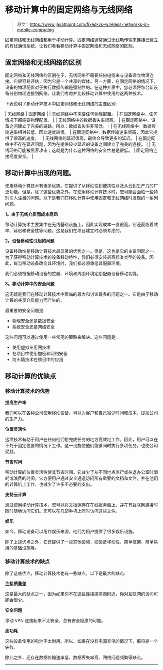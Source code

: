 # 移动计算中的固定网络与无线网络

> 原文：<https://www.javatpoint.com/fixed-vs-wireless-networks-in-mobile-computing>

固定网络和无线网络都用于移动计算。固定网络通常通过无线电传输来连接已建立的有线通信系统。让我们看看移动计算中固定网络和无线网络的区别。

## 固定网络和无线网络的区别

固定网络和无线网络的区别在于，无线网络不需要任何电缆来与设备建立物理连接。它很容易评估，因为它是一个共享的媒体。另一方面，在固定网络的情况下，设备的物理配置对于执行数据传输是强制性的。在这种介质中，您必须将每台新设备分别物理连接到网络。让我们考虑并比较移动计算中使用的这两种技术。

下表说明了移动计算技术中固定网络和无线网络的主要区别:

| 无线网络 | 固定网络 |
| 无线网络中不需要任何物理配置。 | 在固定网络中，任何情况下都需要物理配置。 |
| 无线网络中的数据丢失率很高。 | 在固定网络中，设备之间建立了完美的链路，所以；数据丢失率非常低。 |
| 在无线网络中，数据传输速率相对较低，因此速度较慢。 | 在固定网络中，数据传输速率很高，因此它提供了很高的速度。 |
| 无线网络的延迟很高，最终会导致更多的延迟。 | 在固定网络中不存在延迟问题，因为在提供较少延迟的设备之间建立了完美的连接。 |
| 无线网络可能被黑客攻击；这就是为什么这种网络的安全性总是很低。 | 固定网络连接高度安全。 |

## 移动计算中出现的问题。

使用移动计算技术有很多优势。它提供了从移动性到便携性以及从云到生产力的广泛功能。但是，除了这些优势之外，在使用移动计算技术时，您可能会面临一些特别引人注目的问题。以下是我们在移动计算中使用固定和无线网络时发现的一系列问题。

**1。由于无线介质而成本高昂**

移动计算技术主要集中在无线基础设施上，因此实现成本一直很高。它还面临着效率、延迟和安全性等问题，这是我们在项目建立时必须考虑的。

**2。设备移动性引起的问题**

设备移动性是移动计算技术最显著的优势之一。但是，这也是它的主要问题之一。为了获得移动计算技术的设备移动特性，我们必须安装最高标准类型的设备。因此，每当移动设备改变其环境时，我们都必须重组其配置环境。

我们必须根据移动设备的位置、环境和周围环境定期配置设备移动功能。

**3。移动计算中的安全问题**

这无疑是我们在移动计算技术中面临的最大和讨论最多的问题之一。它是由于移动计算的共享介质能力而产生的。

最重要的安全问题是:

*   物理安全还是数据安全
*   系统安全还是网络安全

这些问题可以通过使用一些常见的策略来解决。这些问题是:

*   使用虚拟专用网技术
*   在项目中使用加密和网络安全
*   防火墙技术在项目中的应用

## 移动计算的优缺点

### 移动计算技术的优势

**提高生产率**

我们可以在各种公司使用移动设备，可以为客户和自己减少时间和成本，提高公司的生产力。

**位置灵活性**

这项技术有助于用户在任何他们想完成任务的地方高效地工作。因此，用户可以在不处于固定位置的情况下工作。这一设施使他们能够同时执行多项任务，也使公司受益。

**节省时间**

移动计算的位置灵活性使其节省时间。它减少了从不同地点旅行或往返办公室时消耗或浪费的时间。它方便用户通过安全通道访问所有重要的文档和文件，并在他们的计算机上工作。也减少了许多不必要的支出。

**支持云计算**

通过使用移动计算技术，您可以将文档保存在在线服务器上，并在有互联网连接时随时随地访问它们。您可以在几部手机上同时访问这些文件。

**娱乐**

如今，移动设备可以用作娱乐来源。他们为用户提供了很多娱乐设施。

除了上述优点之外，它还提供了一些其他设施，如设备移动性、简单框架、简单易用的基础设施等。

### 移动计算技术的缺点

除了这些优点，移动计算技术也有一些缺点。以下是最大的缺点:

**连接质量差**

这是最大的缺点之一，因为如果你不在这些连接提供商附近，你对互联网的访问可能会很少。

**安全问题**

移动 VPN 连接起来不太安全，总有安全隐患的可能。

**高功耗**

这些设备使用的电池不太耐用。所以，如果在没有电源充电的情况下，那将是一个失败。

除此之外，还存在数据传输速率低、数据丢失率高、网络问题频繁等缺点。

* * *